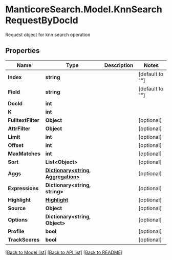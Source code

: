 # ManticoreSearch.Model.KnnSearchRequestByDocId
Request object for knn search operation

## Properties

Name | Type | Description | Notes
------------ | ------------- | ------------- | -------------
**Index** | **string** |  | [default to ""]
**Field** | **string** |  | [default to ""]
**DocId** | **int** |  | 
**K** | **int** |  | 
**FulltextFilter** | **Object** |  | [optional] 
**AttrFilter** | **Object** |  | [optional] 
**Limit** | **int** |  | [optional] 
**Offset** | **int** |  | [optional] 
**MaxMatches** | **int** |  | [optional] 
**Sort** | **List&lt;Object&gt;** |  | [optional] 
**Aggs** | [**Dictionary&lt;string, Aggregation&gt;**](Aggregation.md) |  | [optional] 
**Expressions** | **Dictionary&lt;string, string&gt;** |  | [optional] 
**Highlight** | [**Highlight**](Highlight.md) |  | [optional] 
**Source** | **Object** |  | [optional] 
**Options** | **Dictionary&lt;string, Object&gt;** |  | [optional] 
**Profile** | **bool** |  | [optional] 
**TrackScores** | **bool** |  | [optional] 



[[Back to Model list]](../README.md#documentation-for-models) [[Back to API list]](../README.md#documentation-for-api-endpoints) [[Back to README]](../README.md)

